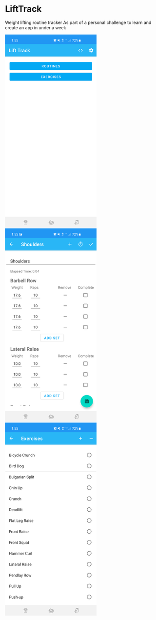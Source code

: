 # LiftTrack
Weight lifting routine tracker
As part of a personal challenge to learn and create an app in under a week

<img src="/screenshots/1.png" alt="drawing" width="300"/>
<img src="/screenshots/2.png" alt="drawing" width="300"/>
<img src="/screenshots/3.png" alt="drawing" width="300"/>
